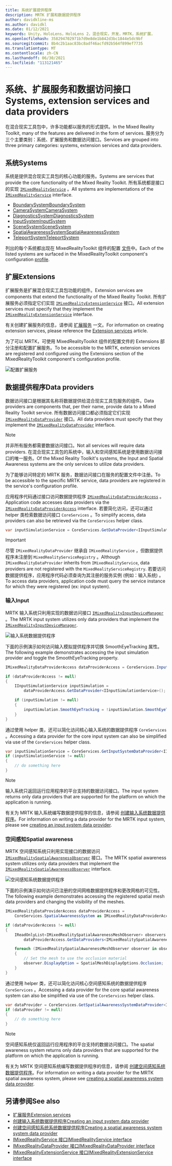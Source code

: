 ```yaml
---
title: 系统扩展提供程序
description: MRTK 扩展和数据提供程序
author: davidkline-ms
ms.author: davidkl
ms.date: 01/12/2021
keywords: Unity，HoloLens，HoloLens 2，混合现实，开发，MRTK，系统扩展，
ms.openlocfilehash: 358294702971b7d9e8de1b842d3bc1844e5dc9bf
ms.sourcegitcommit: 8b4c2b1aac83bc8adf46acfd92b564f899ef7735
ms.translationtype: MT
ms.contentlocale: zh-CN
ms.lasthandoff: 06/30/2021
ms.locfileid: "113121465"
---
```

# <a name="systems-extension-services-and-data-providers"></a><span data-ttu-id="745c1-104">系统、扩展服务和数据访问接口</span><span class="sxs-lookup"><span data-stu-id="745c1-104">Systems, extension services and data providers</span></span>

<span data-ttu-id="745c1-105">在混合现实工具包中，许多功能都以服务的形式提供。</span><span class="sxs-lookup"><span data-stu-id="745c1-105">In the Mixed Reality Toolkit, many of the features are delivered in the form of services.</span></span> <span data-ttu-id="745c1-106">服务分为三个主要类别：系统、扩展服务和数据访问接口。</span><span class="sxs-lookup"><span data-stu-id="745c1-106">Services are grouped into three primary categories: systems, extension services and data providers.</span></span>

## <a name="systems"></a><span data-ttu-id="745c1-107">系统</span><span class="sxs-lookup"><span data-stu-id="745c1-107">Systems</span></span>

<span data-ttu-id="745c1-108">系统是提供混合现实工具包的核心功能的服务。</span><span class="sxs-lookup"><span data-stu-id="745c1-108">Systems are services that provide the core functionality of the Mixed Reality Toolkit.</span></span> <span data-ttu-id="745c1-109">所有系统都是接口的实现 [`IMixedRealityService`](xref:Microsoft.MixedReality.Toolkit.IMixedRealityService) 。</span><span class="sxs-lookup"><span data-stu-id="745c1-109">All systems are implementations of the [`IMixedRealityService`](xref:Microsoft.MixedReality.Toolkit.IMixedRealityService) interface.</span></span>

- [<span data-ttu-id="745c1-110">BoundarySystem</span><span class="sxs-lookup"><span data-stu-id="745c1-110">BoundarySystem</span></span>](../features/boundary/boundary-system-getting-started.md)
- [<span data-ttu-id="745c1-111">CameraSystem</span><span class="sxs-lookup"><span data-stu-id="745c1-111">CameraSystem</span></span>](../features/camera-system/camera-system-overview.md)
- [<span data-ttu-id="745c1-112">DiagnosticsSystem</span><span class="sxs-lookup"><span data-stu-id="745c1-112">DiagnosticsSystem</span></span>](../features/diagnostics/diagnostics-system-getting-started.md)
- [<span data-ttu-id="745c1-113">InputSystem</span><span class="sxs-lookup"><span data-stu-id="745c1-113">InputSystem</span></span>](../features/input/overview.md)
- [<span data-ttu-id="745c1-114">SceneSystem</span><span class="sxs-lookup"><span data-stu-id="745c1-114">SceneSystem</span></span>](../features/scene-system/scene-system-getting-started.md)
- [<span data-ttu-id="745c1-115">SpatialAwarenessSystem</span><span class="sxs-lookup"><span data-stu-id="745c1-115">SpatialAwarenessSystem</span></span>](../features/spatial-awareness/spatial-awareness-getting-started.md)
- [<span data-ttu-id="745c1-116">TeleportSystem</span><span class="sxs-lookup"><span data-stu-id="745c1-116">TeleportSystem</span></span>](../features/teleport-system/teleport-system.md)

<span data-ttu-id="745c1-117">列出的每个系统都出现在 MixedRealityToolkit 组件的配置 [文件](../features/profiles/profiles.md)中。</span><span class="sxs-lookup"><span data-stu-id="745c1-117">Each of the listed systems are surfaced in the MixedRealityToolkit component's configuration [profile](../features/profiles/profiles.md).</span></span>

## <a name="extensions"></a><span data-ttu-id="745c1-118">扩展</span><span class="sxs-lookup"><span data-stu-id="745c1-118">Extensions</span></span>

<span data-ttu-id="745c1-119">扩展服务是扩展混合现实工具包功能的组件。</span><span class="sxs-lookup"><span data-stu-id="745c1-119">Extension services are components that extend the functionality of the Mixed Reality Toolkit.</span></span> <span data-ttu-id="745c1-120">所有扩展服务必须指定它们实现 [`IMixedRealityExtensionService`](xref:Microsoft.MixedReality.Toolkit.IMixedRealityExtensionService) 接口。</span><span class="sxs-lookup"><span data-stu-id="745c1-120">All extension services must specify that they implement the [`IMixedRealityExtensionService`](xref:Microsoft.MixedReality.Toolkit.IMixedRealityExtensionService) interface.</span></span>

<span data-ttu-id="745c1-121">有关创建扩展服务的信息，请参阅 [扩展服务](../features/extensions/extension-services.md) 一文。</span><span class="sxs-lookup"><span data-stu-id="745c1-121">For information on creating extension services, please reference the [Extension services](../features/extensions/extension-services.md) article.</span></span>

<span data-ttu-id="745c1-122">为了可以 MRTK，可使用 MixedRealityToolkit 组件的配置文件的 Extensions 部分注册和配置扩展服务。</span><span class="sxs-lookup"><span data-stu-id="745c1-122">To be accessible to the MRTK, extension services are registered and configured using the Extensions section of the MixedRealityToolkit component's configuration profile.</span></span>

![配置扩展服务](../features/images/profiles/ConfiguredExtensionService.png)

## <a name="data-providers"></a><span data-ttu-id="745c1-124">数据提供程序</span><span class="sxs-lookup"><span data-stu-id="745c1-124">Data providers</span></span>

<span data-ttu-id="745c1-125">数据访问接口是根据其名称将数据提供给混合现实工具包服务的组件。</span><span class="sxs-lookup"><span data-stu-id="745c1-125">Data providers are components that, per their name, provide data to a Mixed Reality Toolkit service.</span></span> <span data-ttu-id="745c1-126">所有数据访问接口都必须指定它们实现 [`IMixedRealityDataProvider`](xref:Microsoft.MixedReality.Toolkit.IMixedRealityDataProvider) 接口。</span><span class="sxs-lookup"><span data-stu-id="745c1-126">All data providers must specify that they implement the [`IMixedRealityDataProvider`](xref:Microsoft.MixedReality.Toolkit.IMixedRealityDataProvider) interface.</span></span>

> [!NOTE]
> <span data-ttu-id="745c1-127">并非所有服务都需要数据访问接口。</span><span class="sxs-lookup"><span data-stu-id="745c1-127">Not all services will require data providers.</span></span> <span data-ttu-id="745c1-128">在混合现实工具包的系统中，输入和空间感知系统是使用数据访问接口的唯一服务。</span><span class="sxs-lookup"><span data-stu-id="745c1-128">Of the Mixed Reality Toolkit's systems, the Input and Spatial Awareness systems are the only services to utilize data providers.</span></span>

<span data-ttu-id="745c1-129">为了能够访问特定的 MRTK 服务，数据访问接口在服务的配置文件中注册。</span><span class="sxs-lookup"><span data-stu-id="745c1-129">To be accessible to the specific MRTK service, data providers are registered in the service's configuration profile.</span></span>

<span data-ttu-id="745c1-130">应用程序代码通过接口访问数据提供程序 [`IMixedRealityDataProviderAccess`](xref:Microsoft.MixedReality.Toolkit.IMixedRealityDataProviderAccess) 。</span><span class="sxs-lookup"><span data-stu-id="745c1-130">Application code accesses data providers via the [`IMixedRealityDataProviderAccess`](xref:Microsoft.MixedReality.Toolkit.IMixedRealityDataProviderAccess) interface.</span></span> <span data-ttu-id="745c1-131">若要简化访问，还可以通过 helper 类检索数据访问接口 `CoreServices` 。</span><span class="sxs-lookup"><span data-stu-id="745c1-131">To simplify access, data providers can also be retrieved via the `CoreServices` helper class.</span></span>

```c#
var inputSimulationService = CoreServices.GetDataProvider<IInputSimulationService>(CoreServices.InputSystem);
```

> [!IMPORTANT]
> <span data-ttu-id="745c1-132">尽管 `IMixedRealityDataProvider` 继承自 `IMixedRealityService` ，但数据提供程序未注册到 `MixedRealityServiceRegistry` 。</span><span class="sxs-lookup"><span data-stu-id="745c1-132">Although `IMixedRealityDataProvider` inherits from `IMixedRealityService`, data providers are not registered with the `MixedRealityServiceRegistry`.</span></span> <span data-ttu-id="745c1-133">若要访问数据提供程序，应用程序代码必须查询为其注册的服务实例 (例如：输入系统) 。</span><span class="sxs-lookup"><span data-stu-id="745c1-133">To access data providers, application code must query the service instance for which they were registered (ex: input system).</span></span>

### <a name="input"></a><span data-ttu-id="745c1-134">输入</span><span class="sxs-lookup"><span data-stu-id="745c1-134">Input</span></span>

<span data-ttu-id="745c1-135">MRTK 输入系统只利用实现的数据访问接口 [`IMixedRealityInputDeviceManager`](xref:Microsoft.MixedReality.Toolkit.Input.IMixedRealityInputDeviceManager) 。</span><span class="sxs-lookup"><span data-stu-id="745c1-135">The MRTK input system utilizes only data providers that implement the [`IMixedRealityInputDeviceManager`](xref:Microsoft.MixedReality.Toolkit.Input.IMixedRealityInputDeviceManager).</span></span>

![输入系统数据提供程序](../features/images/input/RegisteredServiceProviders.PNG)

<span data-ttu-id="745c1-137">下面的示例演示如何访问输入模拟提供程序并切换 SmoothEyeTracking 属性。</span><span class="sxs-lookup"><span data-stu-id="745c1-137">The following example demonstrates accessing the input simulation provider and toggle the SmoothEyeTracking property.</span></span>

```c#
IMixedRealityDataProviderAccess dataProviderAccess = CoreServices.InputSystem as IMixedRealityDataProviderAccess;

if (dataProviderAccess != null)
{
    IInputSimulationService inputSimulation =
        dataProviderAccess.GetDataProvider<IInputSimulationService>();

    if (inputSimulation != null)
    {
        inputSimulation.SmoothEyeTracking = !inputSimulation.SmoothEyeTracking;
    }
}
```

<span data-ttu-id="745c1-138">通过使用 helper 类，还可以简化访问核心输入系统的数据提供程序 `CoreServices` 。</span><span class="sxs-lookup"><span data-stu-id="745c1-138">Accessing a data provider for the core input system can also be simplified via use of the `CoreServices` helper class.</span></span>

```c#
var inputSimulationService = CoreServices.GetInputSystemDataProvider<IInputSimulationService>();
if (inputSimulationService != null)
{
    // do something here
}
```

> [!NOTE]
> <span data-ttu-id="745c1-139">输入系统只返回运行应用程序的平台支持的数据访问接口。</span><span class="sxs-lookup"><span data-stu-id="745c1-139">The input system returns only data providers that are supported for the platform on which the application is running.</span></span>

<span data-ttu-id="745c1-140">有关为 MRTK 输入系统编写数据提供程序的信息，请参阅 [创建输入系统数据提供程序](../features/input/create-data-provider.md)。</span><span class="sxs-lookup"><span data-stu-id="745c1-140">For information on writing a data provider for the MRTK input system, please see [creating an input system data provider](../features/input/create-data-provider.md).</span></span>

### <a name="spatial-awareness"></a><span data-ttu-id="745c1-141">空间感知</span><span class="sxs-lookup"><span data-stu-id="745c1-141">Spatial awareness</span></span>

<span data-ttu-id="745c1-142">MRTK 空间感知系统只利用实现接口的数据访问 [`IMixedRealitySpatialAwarenessObserver`](xref:Microsoft.MixedReality.Toolkit.SpatialAwareness.IMixedRealitySpatialAwarenessObserver) 接口。</span><span class="sxs-lookup"><span data-stu-id="745c1-142">The MRTK spatial awareness system utilizes only data providers that implement the [`IMixedRealitySpatialAwarenessObserver`](xref:Microsoft.MixedReality.Toolkit.SpatialAwareness.IMixedRealitySpatialAwarenessObserver) interface.</span></span>

![空间感知系统数据提供程序](../features/images/spatial-awareness/SpatialAwarenessProfile.png)

<span data-ttu-id="745c1-144">下面的示例演示如何访问已注册的空间网格数据提供程序和更改网格的可见性。</span><span class="sxs-lookup"><span data-stu-id="745c1-144">The following example demonstrates accessing the registered spatial mesh data providers and changing the visibility of the meshes.</span></span>

```c#
IMixedRealityDataProviderAccess dataProviderAccess =
    CoreServices.SpatialAwarenessSystem as IMixedRealityDataProviderAccess;

if (dataProviderAccess != null)
{
    IReadOnlyList<IMixedRealitySpatialAwarenessMeshObserver> observers =
        dataProviderAccess.GetDataProviders<IMixedRealitySpatialAwarenessMeshObserver>();

    foreach (IMixedRealitySpatialAwarenessMeshObserver observer in observers)
    {
        // Set the mesh to use the occlusion material
        observer.DisplayOption = SpatialMeshDisplayOptions.Occlusion;
    }
}
```

<span data-ttu-id="745c1-145">通过使用 helper 类，还可以简化访问核心空间感知系统的数据提供程序 `CoreServices` 。</span><span class="sxs-lookup"><span data-stu-id="745c1-145">Accessing a data provider for the core spatial awareness system can also be simplified via use of the `CoreServices` helper class.</span></span>

```c#
var dataProvider = CoreServices.GetSpatialAwarenessSystemDataProvider<IMixedRealitySpatialAwarenessMeshObserver>();
if (dataProvider != null)
{
    // do something here
}
```

> [!NOTE]
> <span data-ttu-id="745c1-146">空间感知系统仅返回运行应用程序的平台支持的数据访问接口。</span><span class="sxs-lookup"><span data-stu-id="745c1-146">The spatial awareness system returns only data providers that are supported for the platform on which the application is running.</span></span>

<span data-ttu-id="745c1-147">有关为 MRTK 空间感知系统编写数据提供程序的信息，请参阅 [创建空间感知系统数据提供程序](../features/spatial-awareness/create-data-provider.md)。</span><span class="sxs-lookup"><span data-stu-id="745c1-147">For information on writing a data provider for the MRTK spatial awareness system, please see [creating a spatial awareness system data provider](../features/spatial-awareness/create-data-provider.md).</span></span>

## <a name="see-also"></a><span data-ttu-id="745c1-148">另请参阅</span><span class="sxs-lookup"><span data-stu-id="745c1-148">See also</span></span>

- [<span data-ttu-id="745c1-149">扩展服务</span><span class="sxs-lookup"><span data-stu-id="745c1-149">Extension services</span></span>](../features/extensions/extension-services.md)
- [<span data-ttu-id="745c1-150">创建输入系统数据提供程序</span><span class="sxs-lookup"><span data-stu-id="745c1-150">Creating an input system data provider</span></span>](../features/input/create-data-provider.md)
- [<span data-ttu-id="745c1-151">创建空间感知系统系统数据提供程序</span><span class="sxs-lookup"><span data-stu-id="745c1-151">Creating a spatial awareness system system data provider</span></span>](../features/spatial-awareness/create-data-provider.md)
- [<span data-ttu-id="745c1-152">IMixedRealityService 接口</span><span class="sxs-lookup"><span data-stu-id="745c1-152">IMixedRealityService interface</span></span>](xref:Microsoft.MixedReality.Toolkit.IMixedRealityService)
- [<span data-ttu-id="745c1-153">IMixedRealityDataProvider 接口</span><span class="sxs-lookup"><span data-stu-id="745c1-153">IMixedRealityDataProvider interface</span></span>](xref:Microsoft.MixedReality.Toolkit.IMixedRealityDataProvider)
- [<span data-ttu-id="745c1-154">IMixedRealityExtensionService 接口</span><span class="sxs-lookup"><span data-stu-id="745c1-154">IMixedRealityExtensionService interface</span></span>](xref:Microsoft.MixedReality.Toolkit.IMixedRealityExtensionService)
